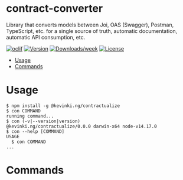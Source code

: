 contract-converter
==================

Library that converts models between Joi, OAS (Swagger), Postman, TypeScript, etc. for a single source of truth, automatic documentation, automatic API consumption, etc.

[![oclif](https://img.shields.io/badge/cli-oclif-brightgreen.svg)](https://oclif.io)
[![Version](https://img.shields.io/npm/v/contract-converter.svg)](https://npmjs.org/package/contract-converter)
[![Downloads/week](https://img.shields.io/npm/dw/contract-converter.svg)](https://npmjs.org/package/contract-converter)
[![License](https://img.shields.io/npm/l/contract-converter.svg)](https://github.com/kevin-king/contract-converter/blob/master/package.json)

<!-- toc -->
* [Usage](#usage)
* [Commands](#commands)
<!-- tocstop -->
# Usage
<!-- usage -->
```sh-session
$ npm install -g @kevinki.ng/contractualize
$ con COMMAND
running command...
$ con (-v|--version|version)
@kevinki.ng/contractualize/0.0.0 darwin-x64 node-v14.17.0
$ con --help [COMMAND]
USAGE
  $ con COMMAND
...
```
<!-- usagestop -->
# Commands
<!-- commands -->

<!-- commandsstop -->
